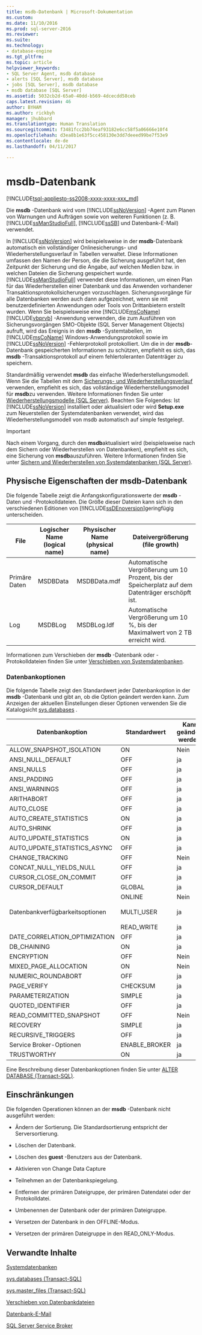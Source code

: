 ```yaml
---
title: msdb-Datenbank | Microsoft-Dokumentation
ms.custom: 
ms.date: 11/10/2016
ms.prod: sql-server-2016
ms.reviewer: 
ms.suite: 
ms.technology:
- database-engine
ms.tgt_pltfrm: 
ms.topic: article
helpviewer_keywords:
- SQL Server Agent, msdb database
- alerts [SQL Server], msdb database
- jobs [SQL Server], msdb database
- msdb database [SQL Server]
ms.assetid: 5032cb2d-65a0-40dd-b569-4dcecdd58ceb
caps.latest.revision: 46
author: BYHAM
ms.author: rickbyh
manager: jhubbard
ms.translationtype: Human Translation
ms.sourcegitcommit: f3481fcc2bb74eaf93182e6cc58f5a06666e10f4
ms.openlocfilehash: d3ea8b1e63f5cc458130e3dd7deeed99be7f53e9
ms.contentlocale: de-de
ms.lasthandoff: 04/11/2017

---
```

# <a name="msdb-database"></a>msdb-Datenbank
[!INCLUDE[tsql-appliesto-ss2008-xxxx-xxxx-xxx_md](../../includes/tsql-appliesto-ss2008-xxxx-xxxx-xxx-md.md)]

  Die **msdb** -Datenbank wird vom [!INCLUDE[ssNoVersion](../../includes/ssnoversion-md.md)] -Agent zum Planen von Warnungen und Aufträgen sowie von weiteren Funktionen (z. B. [!INCLUDE[ssManStudioFull](../../includes/ssmanstudiofull-md.md)], [!INCLUDE[ssSB](../../includes/sssb-md.md)] und Datenbank-E-Mail) verwendet.  
  
 In [!INCLUDE[ssNoVersion](../../includes/ssnoversion-md.md)] wird beispielsweise in der **msdb**-Datenbank automatisch ein vollständiger Onlinesicherungs- und Wiederherstellungsverlauf in Tabellen verwaltet. Diese Informationen umfassen den Namen der Person, die die Sicherung ausgeführt hat, den Zeitpunkt der Sicherung und die Angabe, auf welchen Medien bzw. in welchen Dateien die Sicherung gespeichert wurde. [!INCLUDE[ssManStudioFull](../../includes/ssmanstudiofull-md.md)] verwendet diese Informationen, um einen Plan für das Wiederherstellen einer Datenbank und das Anwenden vorhandener Transaktionsprotokollsicherungen vorzuschlagen. Sicherungsvorgänge für alle Datenbanken werden auch dann aufgezeichnet, wenn sie mit benutzerdefinierten Anwendungen oder Tools von Drittanbietern erstellt wurden. Wenn Sie beispielsweise eine [!INCLUDE[msCoName](../../includes/msconame-md.md)] [!INCLUDE[vbprvb](../../includes/vbprvb-md.md)] -Anwendung verwenden, die zum Ausführen von Sicherungsvorgängen SMO-Objekte (SQL Server Management Objects) aufruft, wird das Ereignis in den **msdb** -Systemtabellen, im [!INCLUDE[msCoName](../../includes/msconame-md.md)] Windows-Anwendungsprotokoll sowie im [!INCLUDE[ssNoVersion](../../includes/ssnoversion-md.md)] -Fehlerprotokoll protokolliert. Um die in der **msdb**-Datenbank gespeicherten Informationen zu schützen, empfiehlt es sich, das **msdb** -Transaktionsprotokoll auf einem fehlertoleranten Datenträger zu speichern.  
  
 Standardmäßig verwendet **msdb** das einfache Wiederherstellungsmodell. Wenn Sie die Tabellen mit dem [Sicherungs- und Wiederherstellungsverlauf](../../relational-databases/backup-restore/backup-history-and-header-information-sql-server.md) verwenden, empfiehlt es sich, das vollständige Wiederherstellungsmodell für **msdb**zu verwenden. Weitere Informationen finden Sie unter [Wiederherstellungsmodelle &#40;SQL Server&#41;](../../relational-databases/backup-restore/recovery-models-sql-server.md). Beachten Sie Folgendes: Ist [!INCLUDE[ssNoVersion](../../includes/ssnoversion-md.md)] installiert oder aktualisiert oder wird **Setup.exe** zum Neuerstellen der Systemdatenbanken verwendet, wird das Wiederherstellungsmodell von msdb automatisch auf simple festgelegt.  
  
> [!IMPORTANT]  
>  Nach einem Vorgang, durch den **msdb**aktualisiert wird (beispielsweise nach dem Sichern oder Wiederherstellen von Datenbanken), empfiehlt es sich, eine Sicherung von **msdb**auszuführen. Weitere Informationen finden Sie unter [Sichern und Wiederherstellen von Systemdatenbanken &#40;SQL Server&#41;](../../relational-databases/backup-restore/back-up-and-restore-of-system-databases-sql-server.md).  
  
## <a name="physical-properties-of-msdb"></a>Physische Eigenschaften der msdb-Datenbank  
 Die folgende Tabelle zeigt die Anfangskonfigurationswerte der **msdb** -Daten und -Protokolldateien. Die Größe dieser Dateien kann sich in den verschiedenen Editionen von [!INCLUDE[ssDEnoversion](../../includes/ssdenoversion-md.md)]geringfügig unterscheiden.  
  
|File|Logischer Name (logical name)|Physischer Name (physical name)|Dateivergrößerung (file growth)|  
|----------|------------------|-------------------|-----------------|  
|Primäre Daten|MSDBData|MSDBData.mdf|Automatische Vergrößerung um 10 Prozent, bis der Speicherplatz auf dem Datenträger erschöpft ist.|  
|Log|MSDBLog|MSDBLog.ldf|Automatische Vergrößerung um 10 %, bis der Maximalwert von 2 TB erreicht wird.|  
  
 Informationen zum Verschieben der **msdb** -Datenbank oder -Protokolldateien finden Sie unter [Verschieben von Systemdatenbanken](../../relational-databases/databases/move-system-databases.md).  
  
### <a name="database-options"></a>Datenbankoptionen  
 Die folgende Tabelle zeigt den Standardwert jeder Datenbankoption in der **msdb** -Datenbank und gibt an, ob die Option geändert werden kann. Zum Anzeigen der aktuellen Einstellungen dieser Optionen verwenden Sie die Katalogsicht [sys.databases](../../relational-databases/system-catalog-views/sys-databases-transact-sql.md) .  
  
|Datenbankoption|Standardwert|Kann geändert werden.|  
|---------------------|-------------------|---------------------|  
|ALLOW_SNAPSHOT_ISOLATION|ON|Nein|  
|ANSI_NULL_DEFAULT|OFF|ja|  
|ANSI_NULLS|OFF|ja|  
|ANSI_PADDING|OFF|ja|  
|ANSI_WARNINGS|OFF|ja|  
|ARITHABORT|OFF|ja|  
|AUTO_CLOSE|OFF|ja|  
|AUTO_CREATE_STATISTICS|ON|ja|  
|AUTO_SHRINK|OFF|ja|  
|AUTO_UPDATE_STATISTICS|ON|ja|  
|AUTO_UPDATE_STATISTICS_ASYNC|OFF|ja|  
|CHANGE_TRACKING|OFF|Nein|  
|CONCAT_NULL_YIELDS_NULL|OFF|ja|  
|CURSOR_CLOSE_ON_COMMIT|OFF|ja|  
|CURSOR_DEFAULT|GLOBAL|ja|  
|Datenbankverfügbarkeitsoptionen|ONLINE<br /><br /> MULTI_USER<br /><br /> READ_WRITE|Nein<br /><br /> ja<br /><br /> ja|  
|DATE_CORRELATION_OPTIMIZATION|OFF|ja|  
|DB_CHAINING|ON|ja|  
|ENCRYPTION|OFF|Nein|  
|MIXED_PAGE_ALLOCATION|ON|Nein|  
|NUMERIC_ROUNDABORT|OFF|ja|  
|PAGE_VERIFY|CHECKSUM|ja|  
|PARAMETERIZATION|SIMPLE|ja|  
|QUOTED_IDENTIFIER|OFF|ja|  
|READ_COMMITTED_SNAPSHOT|OFF|Nein|  
|RECOVERY|SIMPLE|ja|  
|RECURSIVE_TRIGGERS|OFF|ja|  
|Service Broker-Optionen|ENABLE_BROKER|ja|  
|TRUSTWORTHY|ON|ja|  
  
 Eine Beschreibung dieser Datenbankoptionen finden Sie unter [ALTER DATABASE &#40;Transact-SQL&#41;](../../t-sql/statements/alter-database-transact-sql.md).  
  
## <a name="restrictions"></a>Einschränkungen  
 Die folgenden Operationen können an der **msdb** -Datenbank nicht ausgeführt werden:  
  
-   Ändern der Sortierung. Die Standardsortierung entspricht der Serversortierung.  
  
-   Löschen der Datenbank.  
  
-   Löschen des **guest** -Benutzers aus der Datenbank.  
  
-   Aktivieren von Change Data Capture  
  
-   Teilnehmen an der Datenbankspiegelung.  
  
-   Entfernen der primären Dateigruppe, der primären Datendatei oder der Protokolldatei.  
  
-   Umbenennen der Datenbank oder der primären Dateigruppe.  
  
-   Versetzen der Datenbank in den OFFLINE-Modus.  
  
-   Versetzen der primären Dateigruppe in den READ_ONLY-Modus.  
  
## <a name="related-content"></a>Verwandte Inhalte  
 [Systemdatenbanken](../../relational-databases/databases/system-databases.md)  
  
 [sys.databases &#40;Transact-SQL&#41;](../../relational-databases/system-catalog-views/sys-databases-transact-sql.md)  
  
 [sys.master_files &#40;Transact-SQL&#41;](../../relational-databases/system-catalog-views/sys-master-files-transact-sql.md)  
  
 [Verschieben von Datenbankdateien](../../relational-databases/databases/move-database-files.md)  
  
 [Datenbank-E-Mail](../../relational-databases/database-mail/database-mail.md)  
  
 [SQL Server Service Broker](../../database-engine/configure-windows/sql-server-service-broker.md)  
  
  

